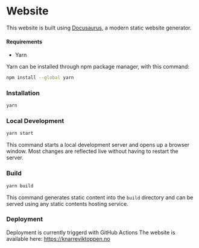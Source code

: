 # Website

This website is built using [Docusaurus](https://docusaurus.io/), a modern static website generator.

#### Requirements
* Yarn

Yarn can be installed through npm package manager, with this command:
``` bash
npm install --global yarn
```

### Installation

``` bash
yarn
```

### Local Development

``` bash
yarn start
```

This command starts a local development server and opens up a browser window. Most changes are reflected live without having to restart the server.

### Build

``` bash
yarn build
```

This command generates static content into the `build` directory and can be served using any static contents hosting service.

### Deployment

Deployment is currently triggerd with GitHub Actions
The website is available here: https://knarreviktoppen.no
